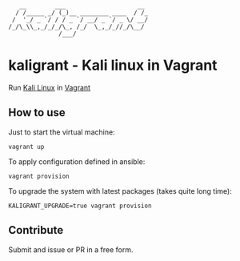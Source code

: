 ```

   __        ___                    __
  / /_____ _/ (_)__ ________ ____  / /_
 /  '_/ _ `/ / / _ `/ __/ _ `/ _ \/ __/
/_/\_\\_,_/_/_/\_, /_/  \_,_/_//_/\__/
              /___/

```

# kaligrant - Kali linux in Vagrant

Run [Kali Linux](https://www.kali.org/) in [Vagrant](https://www.vagrantup.com/)

## How to use

Just to start the virtual machine:

```shell
vagrant up
```

To apply configuration defined in ansible:

```shell
vagrant provision
```

To upgrade the system with latest packages (takes quite long time):

```shell
KALIGRANT_UPGRADE=true vagrant provision
```

## Contribute

Submit and issue or PR in a free form.
